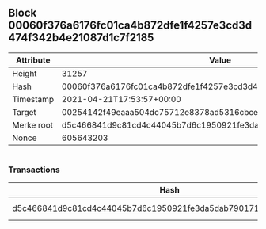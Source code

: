 ## Block 00060f376a6176fc01ca4b872dfe1f4257e3cd3d474f342b4e21087d1c7f2185

Attribute | Value
--- | ---
Height | 31257
Hash | 00060f376a6176fc01ca4b872dfe1f4257e3cd3d474f342b4e21087d1c7f2185
Timestamp | 2021-04-21T17:53:57+00:00
Target | 00254142f49eaaa504dc75712e8378ad5316cbcead634704b3734b6271167cc4
Merke root | d5c466841d9c81cd4c44045b7d6c1950921fe3da5dab7901712999cb1fd9484a
Nonce | 605643203

```

```

### Transactions

Hash | Amount
--- | ---
[d5c466841d9c81cd4c44045b7d6c1950921fe3da5dab7901712999cb1fd9484a](d5c466841d9c81cd4c44045b7d6c1950921fe3da5dab7901712999cb1fd9484a.md) | 10.00000000 SKEPTI 
